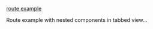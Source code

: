 [route example](http://jsbin.com/magimoyodi/edit)

Route example with nested components in tabbed view...
